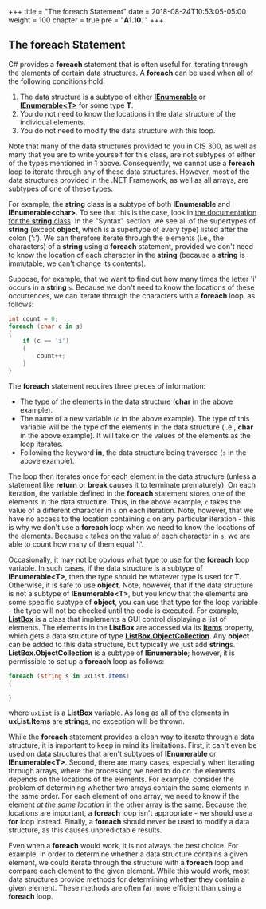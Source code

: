 +++
title = "The foreach Statement"
date = 2018-08-24T10:53:05-05:00
weight = 100
chapter = true
pre = "<b>A1.10. </b>"
+++

## The **foreach** Statement

C# provides a **foreach** statement that is often useful for iterating through the elements of certain data structures. A **foreach** can be used when all of the following conditions hold:

1.  The data structure is a subtype of either [**IEnumerable**](http://msdn.microsoft.com/en-us/library/system.collections.ienumerable.aspx) or [**IEnumerable\<T\>**](http://msdn.microsoft.com/en-us/library/9eekhta0\(v=vs.110\).aspx) for some type **T**. 
2.  You do not need to know the locations in the data structure of the individual elements. 
3.  You do not need to modify the data structure with this loop.

Note that many of the data structures provided to you in CIS 300, as well as many that you are to write yourself for this class, are not subtypes of either of the types mentioned in 1 above. Consequently, we cannot use a **foreach** loop to iterate through any of these data structures. However, most of the data structures provided in the .NET Framework, as well as all arrays, are subtypes of one of these types.

For example, the **string** class is a subtype of both **IEnumerable** and **IEnumerable\<char\>**. To see that this is the case, look in [the documentation for the **string** class](http://msdn.microsoft.com/en-us/library/system.string\(v=vs.110\).aspx). In the "Syntax" section, we see all of the supertypes of **string** (except **object**, which is a supertype of every type) listed after the colon (':'). We can therefore iterate through the elements (i.e., the characters) of a **string** using a **foreach** statement, provided we don't need to know the location of each character in the **string** (because a **string** is immutable, we can't change its contents).

Suppose, for example, that we want to find out how many times the letter 'i' occurs in a **string** `s`. Because we don't need to know the locations of these occurrences, we can iterate through the characters with a **foreach** loop, as follows:

```C#
int count = 0;
foreach (char c in s)
{
    if (c == 'i')
    {
        count++;
    }
}
```

The **foreach** statement requires three pieces of information:

- The type of the elements in the data structure (**char** in the above example).
- The name of a new variable (`c` in the above example). The type of this variable will be the type of the elements in the data structure (i.e., **char** in the above example). It will take on the values of the elements as the loop iterates.
- Following the keyword **in**, the data structure being traversed (`s` in the above example).

The loop then iterates once for each element in the data structure (unless a statement like **return** or **break** causes it to terminate prematurely). On each iteration, the variable defined in the **foreach** statement stores one of the elements in the data structure. Thus, in the above example, `c` takes the value of a different character in `s` on each iteration. Note, however, that we have no access to the location containing `c` on any particular iteration - this is why we don't use a **foreach** loop when we need to know the locations of the elements. Because `c` takes on the value of each character in `s`, we are able to count how many of them equal 'i'.

Occasionally, it may not be obvious what type to use for the **foreach** loop variable. In such cases, if the data structure is a subtype of **IEnumerable\<T\>**, then the type should be whatever type is used for **T**. Otherwise, it is safe to use **object**. Note, however, that if the data structure is not a subtype of **IEnumerable\<T\>**, but you know that the elements are some specific subtype of **object**, you can use that type for the loop variable - the type will not be checked until the code is executed. For example, [**ListBox**](http://msdn.microsoft.com/en-us/library/system.windows.forms.listbox\(v=vs.110\).aspx) is a class that implements a GUI control displaying a list of elements. The elements in the **ListBox** are accessed via its [**Items**](http://msdn.microsoft.com/en-us/library/system.windows.forms.listbox.items\(v=vs.110\).aspx) property, which gets a data structure of type [**ListBox.ObjectCollection**](http://msdn.microsoft.com/en-us/library/system.windows.forms.listbox.objectcollection\(v=vs.110\).aspx). Any **object** can be added to this data structure, but typically we just add **string**s. **ListBox.ObjectCollection** is a subtype of **IEnumerable**; however, it is permissible to set up a **foreach** loop as follows:

```C#
foreach (string s in uxList.Items)
{

}
```

where `uxList` is a **ListBox** variable. As long as all of the elements in **uxList.Items** are **string**s, no exception will be thrown.

While the **foreach** statement provides a clean way to iterate through a data structure, it is important to keep in mind its limitations. First, it can't even be used on data structures that aren't subtypes of **IEnumerable** or **IEnumerable\<T\>**. Second, there are many cases, especially when iterating through arrays, where the processing we need to do on the elements depends on the locations of the elements. For example, consider the problem of determining whether two arrays contain the same elements in the same order. For each element of one array, we need to know if the element *at the same location* in the other array is the same. Because the locations are important, a **foreach** loop isn't appropriate - we should use a **for** loop instead. Finally, a **foreach** should never be used to modify a data structure, as this causes unpredictable results.

Even when a **foreach** would work, it is not always the best choice. For example, in order to determine whether a data structure contains a given element, we could iterate through the structure with a **foreach** loop and compare each element to the given element. While this would work, most data structures provide methods for determining whether they contain a given element. These methods are often far more efficient than using a **foreach** loop.
